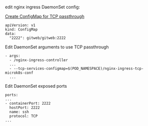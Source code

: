edit nginx ingress DaemonSet config:

[Create ConfigMap for TCP passthrough](https://kubernetes.github.io/ingress-nginx/user-guide/exposing-tcp-udp-services/)
```
apiVersion: v1
kind: ConfigMap
data:
  "2222": gitweb/gitweb:2222
```

Edit DaemonSet arguments to use TCP passthrough
```
- args:
  - /nginx-ingress-controller
  ...
  - --tcp-services-configmap=$(POD_NAMESPACE)/nginx-ingress-tcp-microk8s-conf
  ...
```

Edit DaemonSet exposed ports
```
ports:
...
- containerPort: 2222
  hostPort: 2222
  name: ssh
  protocol: TCP
...
```
